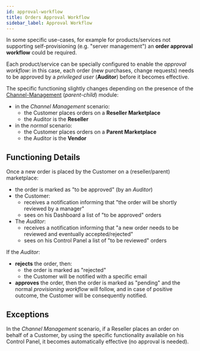 ```yaml
---
id: approval-workflow
title: Orders Approval Workflow
sidebar_label: Approval Workflow
---
```

In some specific use-cases, for example for products/services not supporting
self-provisioning (e.g. "server management") an **order approval workflow**
could be required.

Each product/service can be specially configured to enable the *approval
workflow*: in this case, each order (new purchases, change requests) needs to be
approved by a *privileged user* (**Auditor**) before it becomes effective.

The specific functioning slightly changes depending on the presence of the
[Channel-Management](channel.md) (*parent-child*) module:

- in the *Channel Management* scenario:
  - the Customer places orders on a **Reseller Marketplace**
  - the Auditor is the **Reseller**
- in the *normal* scenario:
  - the Customer places orders on a **Parent Marketplace**
  - the Auditor is the **Vendor**

## Functioning Details

Once a new order is placed by the Customer on a (reseller/parent) marketplace:

- the order is marked as "to be approved" (by an *Auditor*)
- the Customer:
  - receives a notification informing that "the order will be shortly reviewed
    by a manager"
  - sees on his Dashboard a list of "to be approved" orders
- The *Auditor*:
  - receives a notification informing that "a new order needs to be reviewed and
    eventually accepted/rejected"
  - sees on his Control Panel a list of "to be reviewed" orders

If the *Auditor*:

- **rejects** the order, then:
  - the order is marked as "rejected"
  - the Customer will be notified with a specific email
- **approves** the order, then the order is marked as "pending" and the normal
  *provisioning workflow* will follow, and in case of positive outcome, the
  Customer will be consequently notified.

## Exceptions

In the *Channel Management* scenario, if a Reseller places an order on behalf of
a Customer, by using the specific functionality available on his Control Panel,
it becomes automatically effective (no approval is needed).
